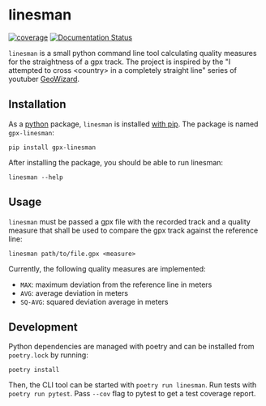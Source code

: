 # linesman
[![coverage](https://codecov.io/gh/burrscurr/linesman/branch/master/graph/badge.svg?token=LTDZFKEX4N)](https://codecov.io/gh/burrscurr/linesman)
[![Documentation Status](https://readthedocs.org/projects/linesman/badge/?version=latest)](https://linesman.readthedocs.io/en/latest/?badge=latest)

`linesman` is a small python command line tool calculating quality measures for
the straightness of a gpx track. The project is inspired by the "I attempted to
cross \<country\> in a completely straight line" series of youtuber
[GeoWizard](https://www.youtube.com/channel/UCW5OrUZ4SeUYkUg1XqcjFYA).

## Installation

As a [python](https://python.org) package, `linesman` is installed [with
pip](https://datatofish.com/install-package-python-using-pip/). The
package is named `gpx-linesman`:

```
pip install gpx-linesman
```

After installing the package, you should be able to run linesman:

```
linesman --help
```

## Usage

`linesman` must be passed a gpx file with the recorded track and a quality
measure that shall be used to compare the gpx track against the reference line:

```
linesman path/to/file.gpx <measure>
```

Currently, the following quality measures are implemented:

 - `MAX`: maximum deviation from the reference line in meters
 - `AVG`: average deviation in meters
 - `SQ-AVG`: squared deviation average in meters

## Development

Python dependencies are managed with poetry and can be installed from
`poetry.lock` by running:

```
poetry install
```

Then, the CLI tool can be started with `poetry run linesman`. Run tests with
`poetry run pytest`. Pass `--cov` flag to pytest to get a test coverage report.

